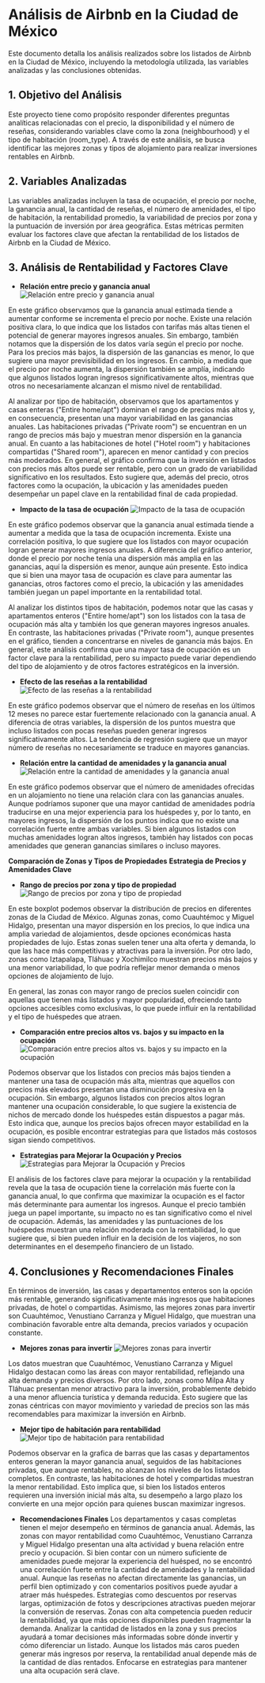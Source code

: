 # Análisis de Airbnb en la Ciudad de México

Este documento detalla los análisis realizados sobre los listados de Airbnb en la Ciudad de México, incluyendo la metodología utilizada, las variables analizadas y las conclusiones obtenidas.

## 1. Objetivo del Análisis
Este proyecto tiene como propósito responder diferentes preguntas analíticas relacionadas con el precio, la disponibilidad y el número de reseñas, considerando variables clave como la zona (neighbourhood) y el tipo de habitación (room_type). A través de este análisis, se busca identificar las mejores zonas y tipos de alojamiento para realizar inversiones rentables en Airbnb.

## 2. Variables Analizadas
Las variables analizadas incluyen la tasa de ocupación, el precio por noche, la ganancia anual, la cantidad de reseñas, el número de amenidades, el tipo de habitación, la rentabilidad promedio, la variabilidad de precios por zona y la puntuación de inversión por área geográfica. Estas métricas permiten evaluar los factores clave que afectan la rentabilidad de los listados de Airbnb en la Ciudad de México.

## 3. Análisis de Rentabilidad y Factores Clave
- **Relación entre precio y ganancia anual**
![Relación entre precio y ganancia anual](img/precio_vs_ganancia_anual.png)

En este gráfico observamos que la ganancia anual estimada tiende a aumentar conforme se incrementa el precio por noche. Existe una relación positiva clara, lo que indica que los listados con tarifas más altas tienen el potencial de generar mayores ingresos anuales. Sin embargo, también notamos que la dispersión de los datos varía según el precio por noche. Para los precios más bajos, la dispersión de las ganancias es menor, lo que sugiere una mayor previsibilidad en los ingresos. En cambio, a medida que el precio por noche aumenta, la dispersión también se amplía, indicando que algunos listados logran ingresos significativamente altos, mientras que otros no necesariamente alcanzan el mismo nivel de rentabilidad.

Al analizar por tipo de habitación, observamos que los apartamentos y casas enteras ("Entire home/apt") dominan el rango de precios más altos y, en consecuencia, presentan una mayor variabilidad en las ganancias anuales. Las habitaciones privadas ("Private room") se encuentran en un rango de precios más bajo y muestran menor dispersión en la ganancia anual. En cuanto a las habitaciones de hotel ("Hotel room") y habitaciones compartidas ("Shared room"), aparecen en menor cantidad y con precios más moderados. En general, el gráfico confirma que la inversión en listados con precios más altos puede ser rentable, pero con un grado de variabilidad significativo en los resultados. Esto sugiere que, además del precio, otros factores como la ocupación, la ubicación y las amenidades pueden desempeñar un papel clave en la rentabilidad final de cada propiedad.

- **Impacto de la tasa de ocupación**
![Impacto de la tasa de ocupación](img/impacto_tasa_ocupacion.png)

En este gráfico podemos observar que la ganancia anual estimada tiende a aumentar a medida que la tasa de ocupación incrementa. Existe una correlación positiva, lo que sugiere que los listados con mayor ocupación logran generar mayores ingresos anuales. A diferencia del gráfico anterior, donde el precio por noche tenía una dispersión más amplia en las ganancias, aquí la dispersión es menor, aunque aún presente. Esto indica que si bien una mayor tasa de ocupación es clave para aumentar las ganancias, otros factores como el precio, la ubicación y las amenidades también juegan un papel importante en la rentabilidad total.

Al analizar los distintos tipos de habitación, podemos notar que las casas y apartamentos enteros ("Entire home/apt") son los listados con la tasa de ocupación más alta y también los que generan mayores ingresos anuales. En contraste, las habitaciones privadas ("Private room"), aunque presentes en el gráfico, tienden a concentrarse en niveles de ganancia más bajos. En general, este análisis confirma que una mayor tasa de ocupación es un factor clave para la rentabilidad, pero su impacto puede variar dependiendo del tipo de alojamiento y de otros factores estratégicos en la inversión.

- **Efecto de las reseñas a la rentabilidad**
![Efecto de las reseñas a la rentabilidad](img/impacto_reseñas_rentabilidad.png)

En este gráfico podemos observar que el número de reseñas en los últimos 12 meses no parece estar fuertemente relacionado con la ganancia anual. A diferencia de otras variables, la dispersión de los puntos muestra que incluso listados con pocas reseñas pueden generar ingresos significativamente altos. La tendencia de regresión sugiere que un mayor número de reseñas no necesariamente se traduce en mayores ganancias. 

- **Relación entre la cantidad de amenidades y la ganancia anual**
![Relación entre la cantidad de amenidades y la ganancia anual](img/impacto_amenidades_rentabilidad.png)

En este gráfico podemos observar que el número de amenidades ofrecidas en un alojamiento no tiene una relación clara con las ganancias anuales. Aunque podríamos suponer que una mayor cantidad de amenidades podría traducirse en una mejor experiencia para los huéspedes y, por lo tanto, en mayores ingresos, la dispersión de los puntos indica que no existe una correlación fuerte entre ambas variables. Si bien algunos listados con muchas amenidades logran altos ingresos, también hay listados con pocas amenidades que generan ganancias similares o incluso mayores.

**Comparación de Zonas y Tipos de Propiedades**
**Estrategia de Precios y Amenidades Clave**
- **Rango de precios por zona y tipo de propiedad**
![Rango de precios por zona y tipo de propiedad](img/rango_precios_zona_tipo.png)

En este boxplot podemos observar la distribución de precios en diferentes zonas de la Ciudad de México. Algunas zonas, como Cuauhtémoc y Miguel Hidalgo, presentan una mayor dispersión en los precios, lo que indica una amplia variedad de alojamientos, desde opciones económicas hasta propiedades de lujo. Estas zonas suelen tener una alta oferta y demanda, lo que las hace más competitivas y atractivas para la inversión. Por otro lado, zonas como Iztapalapa, Tláhuac y Xochimilco muestran precios más bajos y una menor variabilidad, lo que podría reflejar menor demanda o menos opciones de alojamiento de lujo. 

En general, las zonas con mayor rango de precios suelen coincidir con aquellas que tienen más listados y mayor popularidad, ofreciendo tanto opciones accesibles como exclusivas, lo que puede influir en la rentabilidad y el tipo de huéspedes que atraen.

- **Comparación entre precios altos vs. bajos y su impacto en la ocupación**
![Comparación entre precios altos vs. bajos y su impacto en la ocupación](img/comparacion_precio_ocupacion.png)

Podemos observar que los listados con precios más bajos tienden a mantener una tasa de ocupación más alta, mientras que aquellos con precios más elevados presentan una disminución progresiva en la ocupación. Sin embargo, algunos listados con precios altos logran mantener una ocupación considerable, lo que sugiere la existencia de nichos de mercado donde los huéspedes están dispuestos a pagar más. Esto indica que, aunque los precios bajos ofrecen mayor estabilidad en la ocupación, es posible encontrar estrategias para que listados más costosos sigan siendo competitivos.

- **Estrategias para Mejorar la Ocupación y Precios**
![Estrategias para Mejorar la Ocupación y Precios](img/estrategias_mejorar_ocupacion_precios.png)

El análisis de los factores clave para mejorar la ocupación y la rentabilidad revela que la tasa de ocupación tiene la correlación más fuerte con la ganancia anual, lo que confirma que maximizar la ocupación es el factor más determinante para aumentar los ingresos. Aunque el precio también juega un papel importante, su impacto no es tan significativo como el nivel de ocupación. Además, las amenidades y las puntuaciones de los huéspedes muestran una relación moderada con la rentabilidad, lo que sugiere que, si bien pueden influir en la decisión de los viajeros, no son determinantes en el desempeño financiero de un listado.

## 4. Conclusiones y Recomendaciones Finales
En términos de inversión, las casas y departamentos enteros son la opción más rentable, generando significativamente más ingresos que habitaciones privadas, de hotel o compartidas. Asimismo, las mejores zonas para invertir son Cuauhtémoc, Venustiano Carranza y Miguel Hidalgo, que muestran una combinación favorable entre alta demanda, precios variados y ocupación constante.

- **Mejores zonas para invertir**
![Mejores zonas para invertir](img/mejores_zonas_inversion_combinadas.png)

Los datos muestran que Cuauhtémoc, Venustiano Carranza y Miguel Hidalgo destacan como las áreas con mayor rentabilidad, reflejando una alta demanda y precios diversos. Por otro lado, zonas como Milpa Alta y Tláhuac presentan menor atractivo para la inversión, probablemente debido a una menor afluencia turística y demanda reducida. Esto sugiere que las zonas céntricas con mayor movimiento y variedad de precios son las más recomendables para maximizar la inversión en Airbnb.


- **Mejor tipo de habitación para rentabilidad**
![Mejor tipo de habitación para rentabilidad](img/mejor_tipo_habitacion_rentabilidad.png)

Podemos observar en la grafica de barras que las casas y departamentos enteros generan la mayor ganancia anual, seguidos de las habitaciones privadas, que aunque rentables, no alcanzan los niveles de los listados completos. En contraste, las habitaciones de hotel y compartidas muestran la menor rentabilidad. Esto implica que, si bien los listados enteros requieren una inversión inicial más alta, su desempeño a largo plazo los convierte en una mejor opción para quienes buscan maximizar ingresos.


- **Recomendaciones Finales**
Los departamentos y casas completas tienen el mejor desempeño en términos de ganancia anual. Además, las zonas con mayor rentabilidad como Cuauhtémoc, Venustiano Carranza y Miguel Hidalgo presentan una alta actividad y buena relación entre precio y ocupación.
Si bien contar con un número suficiente de amenidades puede mejorar la experiencia del huésped, no se encontró una correlación fuerte entre la cantidad de amenidades y la rentabilidad anual. 
Aunque las reseñas no afectan directamente las ganancias, un perfil bien optimizado y con comentarios positivos puede ayudar a atraer más huéspedes. Estrategias como descuentos por reservas largas, optimización de fotos y descripciones atractivas pueden mejorar la conversión de reservas.
Zonas con alta competencia pueden reducir la rentabilidad, ya que más opciones disponibles pueden fragmentar la demanda. Analizar la cantidad de listados en la zona y sus precios ayudará a tomar decisiones más informadas sobre dónde invertir y cómo diferenciar un listado.
Aunque los listados más caros pueden generar más ingresos por reserva, la rentabilidad anual depende más de la cantidad de días rentados. Enfocarse en estrategias para mantener una alta ocupación será clave.
